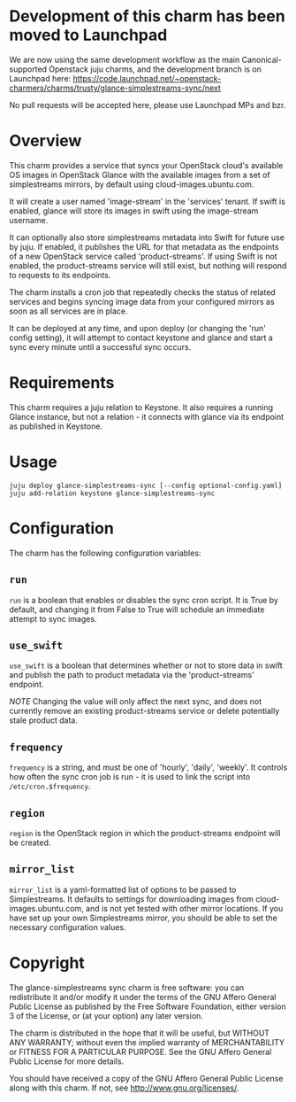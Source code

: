 # Development of this charm has been moved to Launchpad

We are now using the same development workflow as the main Canonical-supported Openstack juju charms, and the development branch is on Launchpad here:     https://code.launchpad.net/~openstack-charmers/charms/trusty/glance-simplestreams-sync/next

No pull requests will be accepted here, please use Launchpad MPs and bzr.

# Overview

This charm provides a service that syncs your OpenStack cloud's
available OS images in OpenStack Glance with the available images from
a set of simplestreams mirrors, by default using
cloud-images.ubuntu.com.

It will create a user named 'image-stream' in the 'services' tenant.
If swift is enabled, glance will store its images in swift using the
image-stream username.

It can optionally also store simplestreams metadata into Swift for
future use by juju. If enabled, it publishes the URL for that metadata
as the endpoints of a new OpenStack service called 'product-streams'.
If using Swift is not enabled, the product-streams service will still
exist, but nothing will respond to requests to its endpoints.

The charm installs a cron job that repeatedly checks the
status of related services and begins syncing image data from your
configured mirrors as soon as all services are in place.

It can be deployed at any time, and upon deploy (or changing the 'run'
config setting), it will attempt to contact keystone and glance and
start a sync every minute until a successful sync occurs.

# Requirements

This charm requires a juju relation to Keystone. It also requires a
running Glance instance, but not a relation - it connects with glance
via its endpoint as published in Keystone.

# Usage

    juju deploy glance-simplestreams-sync [--config optional-config.yaml]
    juju add-relation keystone glance-simplestreams-sync

# Configuration

The charm has the following configuration variables:

## `run`

`run` is a boolean that enables or disables the sync cron script.  It
is True by default, and changing it from False to True will schedule
an immediate attempt to sync images.

## `use_swift`

`use_swift` is a boolean that determines whether or not to store data
in swift and publish the path to product metadata via the
'product-streams' endpoint.

*NOTE* Changing the value will only affect the next sync, and does not
 currently remove an existing product-streams service or delete
 potentially stale product data.

## `frequency`

`frequency` is a string, and must be one of 'hourly', 'daily',
'weekly'.  It controls how often the sync cron job is run - it is used
to link the script into `/etc/cron.$frequency`.

## `region`

`region` is the OpenStack region in which the product-streams endpoint
will be created.

## `mirror_list`

`mirror_list` is a yaml-formatted list of options to be passed to
Simplestreams. It defaults to settings for downloading images from
cloud-images.ubuntu.com, and is not yet tested with other mirror
locations. If you have set up your own Simplestreams mirror, you
should be able to set the necessary configuration values.


# Copyright

The glance-simplestreams sync charm is free software: you can
redistribute it and/or modify it under the terms of the GNU Affero General
Public License as published by the Free Software Foundation, either
version 3 of the License, or (at your option) any later version.

The charm is distributed in the hope that it will be useful,
but WITHOUT ANY WARRANTY; without even the implied warranty of
MERCHANTABILITY or FITNESS FOR A PARTICULAR PURPOSE.  See the
GNU Affero General Public License for more details.

You should have received a copy of the GNU Affero General Public License
along with this charm.  If not, see <http://www.gnu.org/licenses/>.
